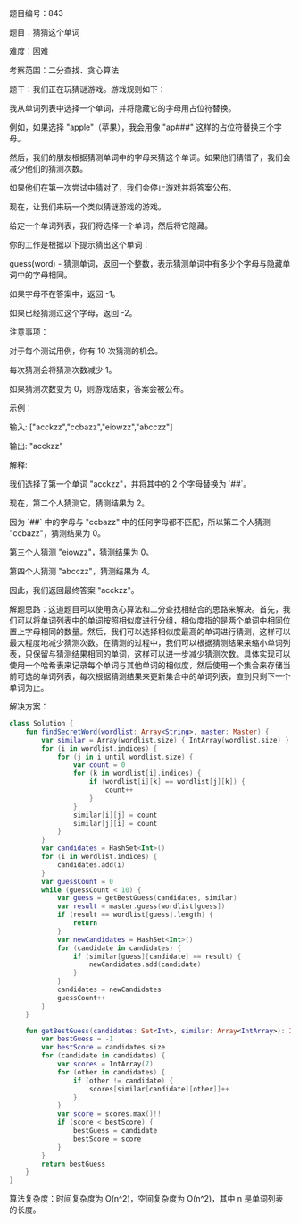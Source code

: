 题目编号：843

题目：猜猜这个单词

难度：困难

考察范围：二分查找、贪心算法

题干：我们正在玩猜谜游戏。游戏规则如下：

我从单词列表中选择一个单词，并将隐藏它的字母用占位符替换。

例如，如果选择 "apple"（苹果），我会用像 "ap###" 这样的占位符替换三个字母。

然后，我们的朋友根据猜测单词中的字母来猜这个单词。如果他们猜错了，我们会减少他们的猜测次数。

如果他们在第一次尝试中猜对了，我们会停止游戏并将答案公布。

现在，让我们来玩一个类似猜谜游戏的游戏。

给定一个单词列表，我们将选择一个单词，然后将它隐藏。

你的工作是根据以下提示猜出这个单词：

guess(word) - 猜测单词，返回一个整数，表示猜测单词中有多少个字母与隐藏单词中的字母相同。

如果字母不在答案中，返回 -1。

如果已经猜测过这个字母，返回 -2。

注意事项：

对于每个测试用例，你有 10 次猜测的机会。

每次猜测会将猜测次数减少 1。

如果猜测次数变为 0，则游戏结束，答案会被公布。

示例：

输入: ["acckzz","ccbazz","eiowzz","abcczz"]

输出: "acckzz"

解释: 

我们选择了第一个单词 "acckzz"，并将其中的 2 个字母替换为 \`\#\#\`。

现在，第二个人猜测它，猜测结果为 2。

因为 \`\#\#\` 中的字母与 "ccbazz" 中的任何字母都不匹配，所以第二个人猜测 "ccbazz"，猜测结果为 0。

第三个人猜测 "eiowzz"，猜测结果为 0。

第四个人猜测 "abcczz"，猜测结果为 4。

因此，我们返回最终答案 "acckzz"。

解题思路：这道题目可以使用贪心算法和二分查找相结合的思路来解决。首先，我们可以将单词列表中的单词按照相似度进行分组，相似度指的是两个单词中相同位置上字母相同的数量。然后，我们可以选择相似度最高的单词进行猜测，这样可以最大程度地减少猜测次数。在猜测的过程中，我们可以根据猜测结果来缩小单词列表，只保留与猜测结果相同的单词，这样可以进一步减少猜测次数。具体实现可以使用一个哈希表来记录每个单词与其他单词的相似度，然后使用一个集合来存储当前可选的单词列表，每次根据猜测结果来更新集合中的单词列表，直到只剩下一个单词为止。

解决方案：

```kotlin
class Solution {
    fun findSecretWord(wordlist: Array<String>, master: Master) {
        var similar = Array(wordlist.size) { IntArray(wordlist.size) }
        for (i in wordlist.indices) {
            for (j in i until wordlist.size) {
                var count = 0
                for (k in wordlist[i].indices) {
                    if (wordlist[i][k] == wordlist[j][k]) {
                        count++
                    }
                }
                similar[i][j] = count
                similar[j][i] = count
            }
        }
        var candidates = HashSet<Int>()
        for (i in wordlist.indices) {
            candidates.add(i)
        }
        var guessCount = 0
        while (guessCount < 10) {
            var guess = getBestGuess(candidates, similar)
            var result = master.guess(wordlist[guess])
            if (result == wordlist[guess].length) {
                return
            }
            var newCandidates = HashSet<Int>()
            for (candidate in candidates) {
                if (similar[guess][candidate] == result) {
                    newCandidates.add(candidate)
                }
            }
            candidates = newCandidates
            guessCount++
        }
    }

    fun getBestGuess(candidates: Set<Int>, similar: Array<IntArray>): Int {
        var bestGuess = -1
        var bestScore = candidates.size
        for (candidate in candidates) {
            var scores = IntArray(7)
            for (other in candidates) {
                if (other != candidate) {
                    scores[similar[candidate][other]]++
                }
            }
            var score = scores.max()!!
            if (score < bestScore) {
                bestGuess = candidate
                bestScore = score
            }
        }
        return bestGuess
    }
}
```

算法复杂度：时间复杂度为 O(n^2)，空间复杂度为 O(n^2)，其中 n 是单词列表的长度。